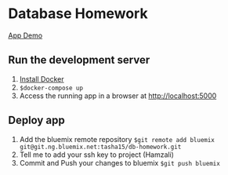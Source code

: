 # Database Homework
[App Demo](https://db-homework.eu-gb.mybluemix.net/)

## Run the development server

1. [Install Docker](https://docs.docker.com/engine/installation/)
1. `$docker-compose up`
1. Access the running app in a browser at <http://localhost:5000>

## Deploy app

1. Add the bluemix remote repository
`$git remote add bluemix git@git.ng.bluemix.net:tasha15/db-homework.git`
1. Tell me to add your ssh key to project (Hamzali)
1. Commit and Push your changes to bluemix
`$git push bluemix`
